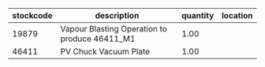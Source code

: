 |stockcode|description|quantity|location|
|---------|-----------|--------|--------|
|19879|Vapour Blasting Operation to produce 46411_M1|1.00||
|46411|PV Chuck Vacuum Plate|1.00||
